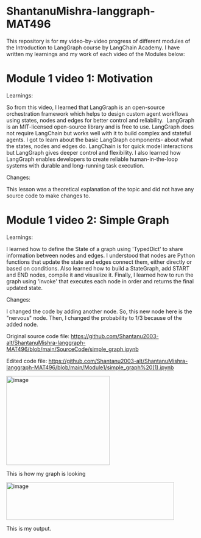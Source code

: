 # ShantanuMishra-langgraph-MAT496
This repository is for my video-by-video progress of different modules of the Introduction to LangGraph course by LangChain Academy. 
I have written my learnings and my work of each video of the Modules below:

# Module 1 video 1: Motivation
Learnings:

So from this video, I learned that LangGraph is an open-source orchestration framework which helps to design custom agent workflows using states, nodes and edges for better control and reliability. 
LangGraph is an MIT-licensed open-source library and is free to use. LangGraph does not require LangChain but works well with it to build complex and stateful agents. 
I got to learn about the basic LangGraph components- about what the states, nodes and edges do.
LangChain is for quick model interactions but LangGraph gives deeper control and flexibility. 
I also learned how LangGraph enables developers to create reliable human-in-the-loop systems with durable and long-running task execution.

Changes:

This lesson was a theoretical explanation of the topic and did not have any source code to make changes to.

# Module 1 video 2: Simple Graph

Learnings:

I learned how to define the State of a graph using 'TypedDict' to share information between nodes and edges. 
I understood that nodes are Python functions that update the state and edges connect them, either directly or based on conditions. 
Also learned how to build a StateGraph, add START and END nodes, compile it and visualize it. 
Finally, I learned how to run the graph using 'invoke' that executes each node in order and returns the final updated state.

Changes:

I changed the code by adding another node. So, this new node here is the "nervous" node.
Then, I changed the probability to 1/3 because of the added node.

Original source code file:
https://github.com/Shantanu2003-alt/ShantanuMishra-langgraph-MAT496/blob/main/SourceCode/simple_graph.ipynb

Edited code file:
https://github.com/Shantanu2003-alt/ShantanuMishra-langgraph-MAT496/blob/main/Module1/simple_graph%20(1).ipynb

<img width="271" height="234" alt="image" src="https://github.com/user-attachments/assets/474236bf-bc4b-43fa-ba07-43dcee6f2953" />

This is how my graph is looking

<img width="440" height="99" alt="image" src="https://github.com/user-attachments/assets/3024a70b-8722-45fc-b68a-7d19a5105af0" />

This is my output.


